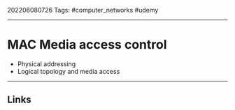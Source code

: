 202206080726
Tags: #computer_networks #udemy

---

# MAC Media access control
- Physical addressing
- Logical topology and media access

---
## Links